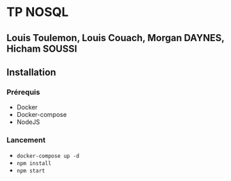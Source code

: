 # TP NOSQL
## Louis Toulemon, Louis Couach, Morgan DAYNES, Hicham SOUSSI

## Installation

### Prérequis

- Docker
- Docker-compose
- NodeJS

### Lancement

- `docker-compose up -d`
- `npm install`
- `npm start`